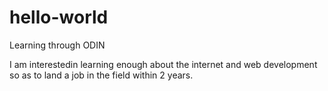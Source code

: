 # hello-world
Learning through ODIN

I am interestedin learning enough about the internet and web development so as to land a job in the field within 2 years. 
